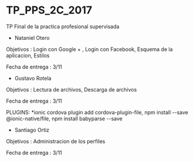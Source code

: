 # TP_PPS_2C_2017
TP Final de la practica profesional supervisada


* Nataniel Otero

Objetivos : Login con Google + , Login con Facebook, Esquema de la aplicacion, Estilos

Fecha de entrega : 3/11


* Gustavo Rotela

Objetivos : Lectura de archivos, Descarga de archivos

Fecha de entrega : 3/11

PLUGINS:
*ionic cordova plugin add cordova-plugin-file, npm install --save @ionic-native/file, npm install babyparse --save

* Santiago Ortiz

Objetivos : Administracion de los perfiles

Fecha de entrega : 3/11

